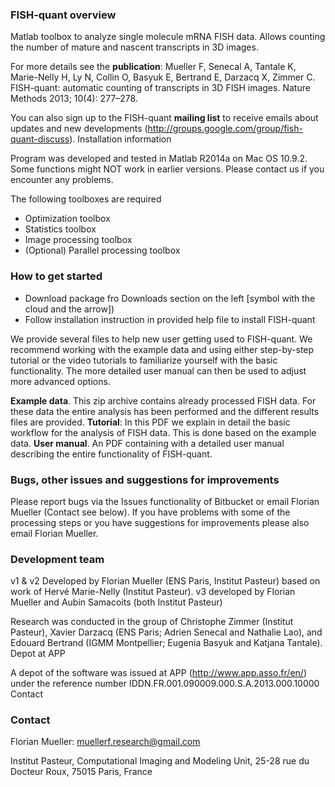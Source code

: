 ### FISH-quant overview ###

Matlab toolbox to analyze single molecule mRNA FISH data. Allows counting the number of mature and nascent transcripts in 3D images.

For more details see the **publication**: Mueller F, Senecal A, Tantale K, Marie-Nelly H, Ly N, Collin O, Basyuk E, Bertrand E, Darzacq X, Zimmer C. FISH-quant: automatic counting of transcripts in 3D FISH images. Nature Methods 2013; 10(4): 277–278.

You can also sign up to the FISH-quant **mailing list** to receive emails about updates and new developments (http://groups.google.com/group/fish-quant-discuss).
Installation information

Program was developed and tested in Matlab R2014a on Mac OS 10.9.2. Some functions might NOT work in earlier versions. Please contact us if you encounter any problems.

The following toolboxes are required

* Optimization toolbox
* Statistics toolbox
* Image processing toolbox
* (Optional) Parallel processing toolbox 

### How to get started ###

* Download package fro Downloads section on the left [symbol with the cloud and the arrow])
* Follow installation instruction in provided help file to install FISH-quant

We provide several files to help new user getting used to FISH-quant. We recommend working with the example data and using either step-by-step tutorial or the video tutorials to familiarize yourself with the basic functionality. The more detailed user manual can then be used to adjust more advanced options.

**Example data**. This zip archive contains already processed FISH data. For these data the entire analysis has been performed and the different results files are provided.
**Tutorial**: In this PDF we explain in detail the basic workflow for the analysis of FISH data. This is done based on the example data.
**User manual**. An PDF containing with a detailed user manual describing the entire functionality of FISH-quant. 

### Bugs, other issues and suggestions for improvements ###

Please report bugs via the Issues functionality of Bitbucket or email Florian Mueller (Contact see below). If you have problems with some of the processing steps or you have suggestions for improvements please also email Florian Mueller.

### Development team ###

v1 & v2 Developed by Florian Mueller (ENS Paris, Institut Pasteur) based on work of Hervé Marie-Nelly (Institut Pasteur). v3 developed by Florian Mueller and Aubin Samacoits (both Institut Pasteur)

Research was conducted in the group of Christophe Zimmer (Institut Pasteur), Xavier Darzacq (ENS Paris; Adrien Senecal and Nathalie Lao), and Edouard Bertrand (IGMM Montpellier; Eugenia Basyuk and Katjana Tantale).
Depot at APP

A depot of the software was issued at APP (http://www.app.asso.fr/en/) under the reference number IDDN.FR.001.090009.000.S.A.2013.000.10000
Contact


### Contact ###

Florian Mueller: muellerf.research@gmail.com

Institut Pasteur, Computational Imaging and Modeling Unit, 25-28 rue du Docteur Roux, 75015 Paris, France